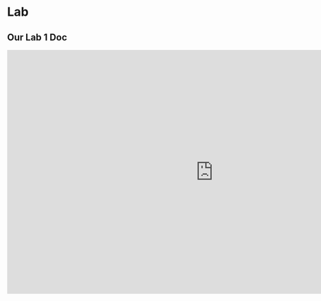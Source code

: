 # Lab

## Our Lab 1 Doc

 <iframe src="https://docs.google.com/document/d/e/2PACX-1vTcrL7YXoM-QAnuPHlQimw911qjI36PLNXaGd6E7lIpFrYioBeWiZjYmTMt1GLC_w/pub?embedded=true" frameborder="0" width="960" height="569" allowfullscreen="true" mozallowfullscreen="true" webkitallowfullscreen="true"></iframe>